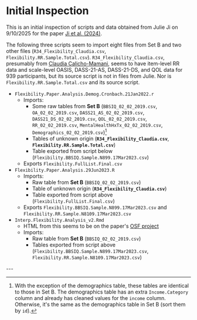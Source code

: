 # Initial Inspection

This is an initial inspection of scripts and data obtained from Julie Ji on 9/10/2025
for the paper [Ji et al. (2024)][ji-et-al-2024].

The following three scripts seem to import eight files from Set B and two other files
(`R34_Flexibility_Claudia.csv`, `Flexibility.RR.Sample.Total.csv`). `R34_Flexibility_Claudia.csv`, 
presumably from [Claudia Calicho-Mamani][claudia], seems to have item-level RR data and scale-level 
OASIS, DASS-21-AS, DASS-21-DS, and QOL data for 939 participants, but its source script is not in 
files from Julie. Nor is `Flexibility.RR.Sample.Total.csv` and its source script.

- `Flexibility.Paper.Analysis.Demog.Cronbach.21Jan2022.r`
  - Imports:
    - Some raw tables from **Set B** (`BBSIQ_02_02_2019.csv`, `OA_02_02_2019.csv`, 
    `DASS21_AS_02_02_2019.csv`, `DASS21_DS_02_02_2019.csv`, `QOL_02_02_2019.csv`, 
    `RR_02_02_2019.csv`, `MentalHealthHxTx_02_02_2019.csv`, `Demographics_02_02_2019.csv`)[^1]
    - Tables of unknown origin (**`R34_Flexibility_Claudia.csv`**, **`Flexibility.RR.Sample.Total.csv`**)
    - Table exported from script below (`Flexibility.BBSIQ.Sample.N899.17Mar2023.csv`)
  - Exports `Flexibility.FullList.Final.csv`
- `Flexibility.Paper.Analysis.29Jun2023.R`
  - Imports:
    - Raw table from **Set B** (`BBSIQ_02_02_2019.csv`)
    - Table of unknown origin (**`R34_Flexibility_Claudia.csv`**)
    - Table exported from script above (`Flexibility.FullList.Final.csv`)
  - Exports `Flexibility.BBSIQ.Sample.N899.17Mar2023.csv` and `Flexibility.RR.Sample.N8109.17Mar2023.csv`
- `Interp.Flexibility.Analysis_v2.Rmd`
  - HTML from this seems to be on the paper's [OSF project][ji-et-al-2024-osf]
  - Imports:
    - Raw table from **Set B** (`BBSIQ_02_02_2019.csv`)
    - Tables exported from script above (`Flexibility.BBSIQ.Sample.N899.17Mar2023.csv`, 
    `Flexibility.RR.Sample.N8109.17Mar2023.csv`)

<!-- Footnotes (Note: Each must be on one line to render correctly on GitHub Pages) -->

--- <!-- Horizontal rule for GitHub Pages -->

[^1]: With the exception of the demographics table, these tables are identical to those in Set B.
The demographics table has an extra `Income.Category` column and already has cleaned values for the 
`income` column. Otherwise, it's the same as the demographics table in Set B (sort them by `id`).

<!-- Reference Links -->

[claudia]: https://github.com/cpc4tz
[ji-et-al-2024]: https://doi.org/10.1177/20438087241226642
[ji-et-al-2024-osf]: https://osf.io/tq3p7/?view_only=33c0ace49fe04688bf37afa556fd072d